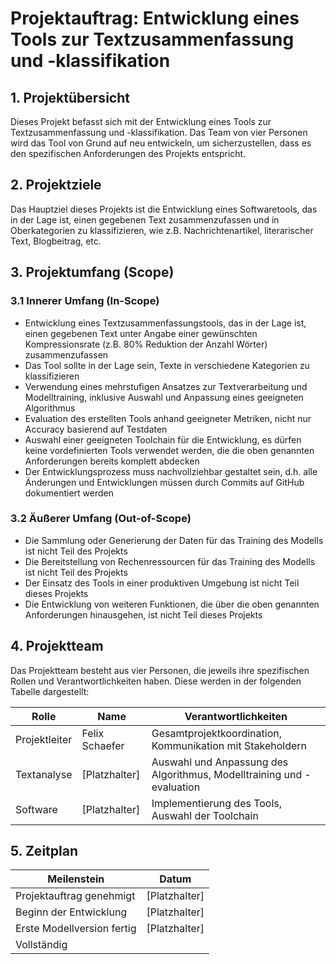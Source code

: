 Projektauftrag: Entwicklung eines Tools zur Textzusammenfassung und -klassifikation
===================================================================================

1\. Projektübersicht
--------------------

Dieses Projekt befasst sich mit der Entwicklung eines Tools zur Textzusammenfassung und -klassifikation. Das Team von vier Personen wird das Tool von Grund auf neu entwickeln, um sicherzustellen, dass es den spezifischen Anforderungen des Projekts entspricht.

2\. Projektziele
----------------

Das Hauptziel dieses Projekts ist die Entwicklung eines Softwaretools, das in der Lage ist, einen gegebenen Text zusammenzufassen und in Oberkategorien zu klassifizieren, wie z.B. Nachrichtenartikel, literarischer Text, Blogbeitrag, etc.

3\. Projektumfang (Scope)
-------------------------

### 3.1 Innerer Umfang (In-Scope)

*   Entwicklung eines Textzusammenfassungstools, das in der Lage ist, einen gegebenen Text unter Angabe einer gewünschten Kompressionsrate (z.B. 80% Reduktion der Anzahl Wörter) zusammenzufassen
*   Das Tool sollte in der Lage sein, Texte in verschiedene Kategorien zu klassifizieren
*   Verwendung eines mehrstufigen Ansatzes zur Textverarbeitung und Modelltraining, inklusive Auswahl und Anpassung eines geeigneten Algorithmus
*   Evaluation des erstellten Tools anhand geeigneter Metriken, nicht nur Accuracy basierend auf Testdaten
*   Auswahl einer geeigneten Toolchain für die Entwicklung, es dürfen keine vordefinierten Tools verwendet werden, die die oben genannten Anforderungen bereits komplett abdecken
*   Der Entwicklungsprozess muss nachvollziehbar gestaltet sein, d.h. alle Änderungen und Entwicklungen müssen durch Commits auf GitHub dokumentiert werden

### 3.2 Äußerer Umfang (Out-of-Scope)

*   Die Sammlung oder Generierung der Daten für das Training des Modells ist nicht Teil des Projekts
*   Die Bereitstellung von Rechenressourcen für das Training des Modells ist nicht Teil des Projekts
*   Der Einsatz des Tools in einer produktiven Umgebung ist nicht Teil dieses Projekts
*   Die Entwicklung von weiteren Funktionen, die über die oben genannten Anforderungen hinausgehen, ist nicht Teil dieses Projekts

4\. Projektteam
---------------

Das Projektteam besteht aus vier Personen, die jeweils ihre spezifischen Rollen und Verantwortlichkeiten haben. Diese werden in der folgenden Tabelle dargestellt:


| Rolle | Name | Verantwortlichkeiten |
| --- | --- | --- |
| Projektleiter | Felix Schaefer | Gesamtprojektkoordination, Kommunikation mit Stakeholdern |
| Textanalyse | \[Platzhalter\] | Auswahl und Anpassung des Algorithmus, Modelltraining und -evaluation |
| Software | \[Platzhalter\] | Implementierung des Tools, Auswahl der Toolchain |


5\. Zeitplan
------------


| Meilenstein | Datum |
| --- | --- |
| Projektauftrag genehmigt | \[Platzhalter\] |
| Beginn der Entwicklung | \[Platzhalter\] |
| Erste Modellversion fertig | \[Platzhalter\] |
| Vollständig |  |
